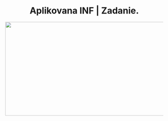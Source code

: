 
<h1 align="center">Aplikovana INF | Zadanie.</h1>
<p align="center">
  <img width="560" height="300" src="https://i.pinimg.com/originals/10/7a/97/107a97ca5bd4a571edcebec54a66fc32.jpg">
</p>


